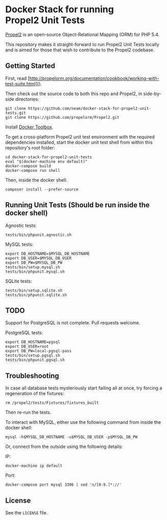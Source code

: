 # Docker Stack for running Propel2 Unit Tests #

[Propel2]() is an open-source Object-Relational Mapping (ORM) for PHP 5.4.

This repository makes it straight-forward to run Propel2 Unit Tests locally and is aimed for those that wish to contribute to the Propel2 codebase. 

## Getting Started

First, read [http://propelorm.org/documentation/cookbook/working-with-test-suite.html]().

Then check out the source code to both this repo and Propel2, in side-by-side directories:

```
git clone https://github.com/neam/docker-stack-for-propel2-unit-tests.git
git clone https://github.com/propelorm/Propel2.git
```

Install [Docker Toolbox](https://www.docker.com/docker-toolbox).

To get a cross-platform Propel2 unit test environment with the required dependencies installed, start the docker unit test shell from within this repository's root folder:

```
cd docker-stack-for-propel2-unit-tests
eval "$(docker-machine env default)"
docker-compose build
docker-compose run shell
```

Then, inside the docker shell:
```
composer install --prefer-source
```

## Running Unit Tests (Should be run inside the docker shell)

Agnostic tests:
```
tests/bin/phpunit.agnostic.sh
```

MySQL tests:
```
export DB_HOSTNAME=$MYSQL_DB_HOSTNAME
export DB_USER=$MYSQL_DB_USER
export DB_PW=$MYSQL_DB_PW 
tests/bin/setup.mysql.sh
tests/bin/phpunit.mysql.sh
```

SQLite tests:
```
tests/bin/setup.sqlite.sh
tests/bin/phpunit.sqlite.sh
```

## TODO

Support for PostgreSQL is not complete. Pull requests welcome. 

PostgreSQL tests:
```
export DB_HOSTNAME=pgsql
export DB_USER=root
export DB_PW=local-pgsql-pass 
tests/bin/setup.pgsql.sh
tests/bin/phpunit.pgsql.sh
```

## Troubleshooting

In case all database tests mysteriously start failing all at once, try forcing a regeneration of the fixtures:

```
rm /propel2/tests/Fixtures/fixtures_built
```

Then re-run the tests.

To interact with MySQL, either use the following command from inside the docker shell:

```
mysql -h$MYSQL_DB_HOSTNAME -u$MYSQL_DB_USER -p$MYSQL_DB_PW
```

Or, connect from the outside using the following details:

IP:
```
docker-machine ip default
```

Port:
```
docker-compose port mysql 3306 | sed 's/[0-9.]*://'
```

## License ##

See the `LICENSE` file.
